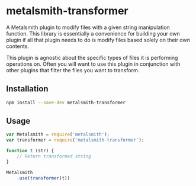# metalsmith-transformer

A Metalsmith plugin to modify files with a given string manipulation
function. This library is essentially a convenience for building your own
plugin if all that plugin needs to do is modify files based solely on their
own contents.

This plugin is agnostic about the specific types of files it is performing
operations on. Often you will want to use this plugin in conjunction with
other plugins that filter the files you want to transform.

## Installation
``` bash
npm install --save-dev metalsmith-transformer
```

## Usage
```js
var Metalsmith = require('metalsmith');
var transformer = require('metalsmith-transformer');

function t (str) {
	// Return transformed string
}

Metalsmith
	.use(transformer(t))
```